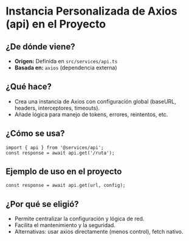 # Instancia Personalizada de Axios (api) en el Proyecto

## ¿De dónde viene?
- **Origen:** Definida en `src/services/api.ts`
- **Basada en:** `axios` (dependencia externa)

## ¿Qué hace?
- Crea una instancia de Axios con configuración global (baseURL, headers, interceptores, timeouts).
- Añade lógica para manejo de tokens, errores, reintentos, etc.

## ¿Cómo se usa?
```tsx
import { api } from '@services/api';
const response = await api.get('/ruta');
```

## Ejemplo de uso en el proyecto
```tsx
const response = await api.get(url, config);
```

## ¿Por qué se eligió?
- Permite centralizar la configuración y lógica de red.
- Facilita el mantenimiento y la seguridad.
- Alternativas: usar axios directamente (menos control), fetch nativo. 